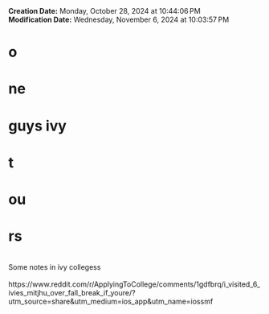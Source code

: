 <div><b>Creation Date:</b> Monday, October 28, 2024 at 10:44:06 PM<br></div>
<div><b>Modification Date:</b> Wednesday, November 6, 2024 at 10:03:57 PM<br></div>
<div><h1>o</h1><h1>ne </h1><h1>guys ivy </h1><h1>t</h1><h1>ou</h1><h1>rs</h1></div>
<div><br></div>
<div>Some notes in ivy collegess<br></div>
<div><br></div>
<div>https://www.reddit.com/r/ApplyingToCollege/comments/1gdfbrq/i_visited_6_ivies_mitjhu_over_fall_break_if_youre/?utm_source=share&amputm_medium=ios_app&amputm_name=iossmf</div>

